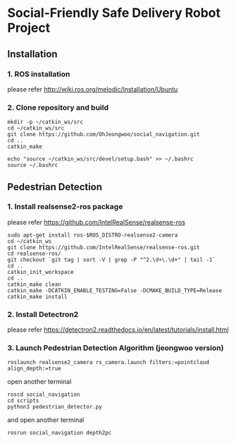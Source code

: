 # Social-Friendly Safe Delivery Robot Project

## Installation

### 1. ROS installation

please refer http://wiki.ros.org/melodic/Installation/Ubuntu

### 2. Clone repository and build

```
mkdir -p ~/catkin_ws/src
cd ~/catkin_ws/src
git clone https://github.com/OhJeongwoo/social_navigation.git
cd ..
catkin_make
```

```
echo "source ~/catkin_ws/src/devel/setup.bash" >> ~/.bashrc
source ~/.bashrc
```


## Pedestrian Detection

### 1. Install realsense2-ros package

please refer https://github.com/IntelRealSense/realsense-ros

```
sudo apt-get install ros-$ROS_DISTRO-realsense2-camera
cd ~/catkin_ws
git clone https://github.com/IntelRealSense/realsense-ros.git
cd realsense-ros/
git checkout `git tag | sort -V | grep -P "^2.\d+\.\d+" | tail -1`
cd ..
catkin_init_workspace
cd ..
catkin_make clean
catkin_make -DCATKIN_ENABLE_TESTING=False -DCMAKE_BUILD_TYPE=Release
catkin_make install
```

### 2. Install Detectron2

please refer https://detectron2.readthedocs.io/en/latest/tutorials/install.html

### 3. Launch Pedestrian Detection Algorithm (jeongwoo version)

```
roslaunch realsense2_camera rs_camera.launch filters:=pointcloud align_depth:=true
```

open another terminal
```
roscd social_navigation
cd scripts
python3 pedestrian_detector.py
```

and open another terminal

```
rosrun social_navigation depth2pc
```


